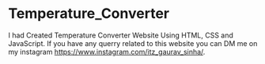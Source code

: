 # Temperature_Converter
I had Created Temperature Converter Website Using HTML, CSS and JavaScript. If you have any querry related to this website you can DM me on my instagram https://www.instagram.com/itz_gaurav_sinha/.
